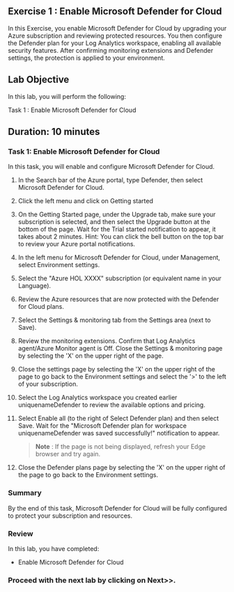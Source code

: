 ## Exercise 1 : Enable Microsoft Defender for Cloud

In this Exercise, you enable Microsoft Defender for Cloud by upgrading your Azure subscription and reviewing protected resources. You then configure the Defender plan for your Log Analytics workspace, enabling all available security features. After confirming monitoring extensions and Defender settings, the protection is applied to your environment. 


## Lab Objective

In this lab, you will perform the following:

Task 1 : Enable Microsoft Defender for Cloud

## Duration: 10 minutes

### Task 1: Enable Microsoft Defender for Cloud

In this task, you will enable and configure Microsoft Defender for Cloud.

1. In the Search bar of the Azure portal, type Defender, then select Microsoft Defender for Cloud.

1. Click the left menu and click on Getting started

1. On the Getting Started page, under the Upgrade tab, make sure your subscription is selected, and then select the Upgrade button at the bottom of the page. Wait for the Trial started notification to appear, it takes about 2 minutes. Hint: You can click the bell button on the top bar to review your Azure portal notifications.

1. In the left menu for Microsoft Defender for Cloud, under Management, select Environment settings.

1. Select the "Azure HOL XXXX" subscription (or equivalent name in your Language).

1. Review the Azure resources that are now protected with the Defender for Cloud plans.

1. Select the Settings & monitoring tab from the Settings area (next to Save).

1. Review the monitoring extensions. Confirm that Log Analytics agent/Azure Monitor agent is Off. Close the Settings & monitoring page by selecting the 'X' on the upper right of the page.

1. Close the settings page by selecting the 'X' on the upper right of the page to go back to the Environment settings and select the '>' to the left of your subscription.

1. Select the Log Analytics workspace you created earlier uniquenameDefender to review the available options and pricing.

1. Select Enable all (to the right of Select Defender plan) and then select Save. Wait for the "Microsoft Defender plan for workspace uniquenameDefender was saved successfully!" notification to appear.

   >**Note** : If the page is not being displayed, refresh your Edge browser and try again.

1. Close the Defender plans page by selecting the 'X' on the upper right of the page to go back to the Environment settings.

### Summary 
By the end of this task, Microsoft Defender for Cloud will be fully configured to protect your subscription and resources.

### Review

In this lab, you have completed:

- Enable Microsoft Defender for Cloud

### Proceed with the next lab by clicking on Next>>.
